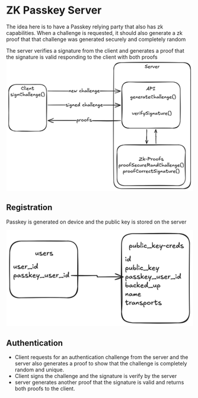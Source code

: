 # ZK Passkey Server

The idea here is to have a Passkey relying party that also has zk capabilities. When a challenge is requested, it should also generate a zk proof that that challenge was generated securely and completely random

The server verifies a signature from the client and generates a proof that the signature is valid responding to the client with both proofs
![basic architecture](./docs/overview.png)

## Registration

Passkey is generated on device and the public key is stored on the server

![schema](./docs/schema.png)

## Authentication

* Client requests for an authentication challenge from the server and the server also generates a proof to show that the challenge is completely random and unique.
* Client signs the challenge and the signature is verify by the server
* server generates another proof that the signature is valid and returns both proofs to the client.